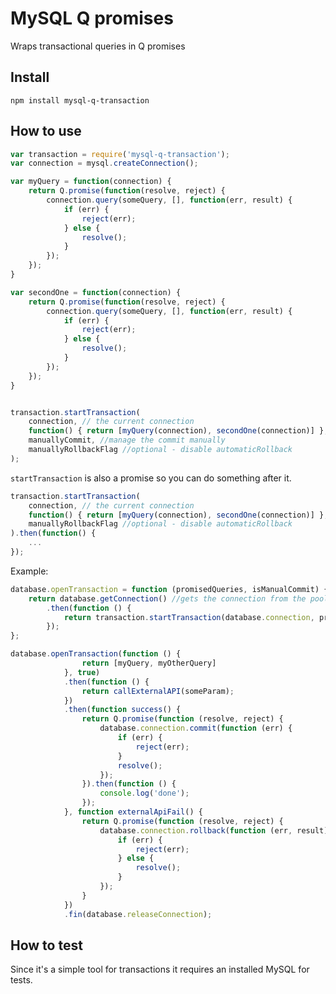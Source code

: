 # MySQL Q promises

Wraps transactional queries in Q promises

## Install
```npm install mysql-q-transaction```

## How to use
```js
var transaction = require('mysql-q-transaction');
var connection = mysql.createConnection();

var myQuery = function(connection) {
    return Q.promise(function(resolve, reject) {
        connection.query(someQuery, [], function(err, result) {
            if (err) {
                reject(err);
            } else {
                resolve();
            }
        });
    });
}

var secondOne = function(connection) {
    return Q.promise(function(resolve, reject) {
        connection.query(someQuery, [], function(err, result) {
            if (err) {
                reject(err);
            } else {
                resolve();
            }
        });
    });
}


transaction.startTransaction(
    connection, // the current connection
    function() { return [myQuery(connection), secondOne(connection)] }, //required callback
    manuallyCommit, //manage the commit manually
    manuallyRollbackFlag //optional - disable automaticRollback
);
```

```startTransaction``` is also a promise so you can do something after it.

```js
transaction.startTransaction(
    connection, // the current connection
    function() { return [myQuery(connection), secondOne(connection)] }, //required callback
    manuallyRollbackFlag //optional - disable automaticRollback
).then(function() {
    ...
});
```


Example:
```js
database.openTransaction = function (promisedQueries, isManualCommit) {
    return database.getConnection() //gets the connection from the pool
        .then(function () {
            return transaction.startTransaction(database.connection, promisedQueries, isManualCommit)
        });
};

database.openTransaction(function () {
                return [myQuery, myOtherQuery]
            }, true)
            .then(function () {
                return callExternalAPI(someParam);
            })
            .then(function success() {
                return Q.promise(function (resolve, reject) {
                    database.connection.commit(function (err) {
                        if (err) {
                            reject(err);
                        }
                        resolve();
                    });
                }).then(function () {
                    console.log('done');
                });
            }, function externalApiFail() {
                return Q.promise(function (resolve, reject) {
                    database.connection.rollback(function (err, result) {
                        if (err) {
                            reject(err);
                        } else {
                            resolve();
                        }
                    });
                }
            })
            .fin(database.releaseConnection);
```

## How to test
Since it's a simple tool for transactions it requires an installed MySQL for tests.
